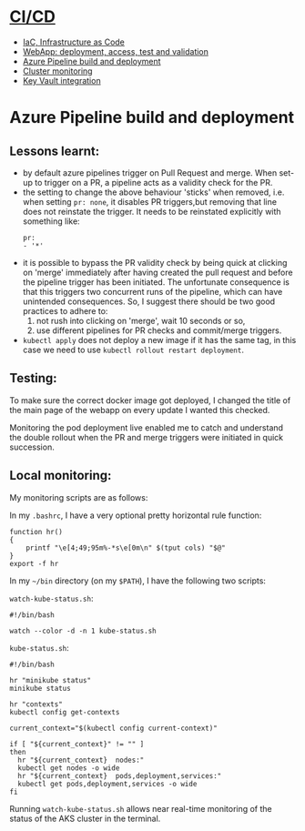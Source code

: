 # [CI/CD](../README.md#cicd)

- [IaC, Infrastructure as Code](CourseNotes-IaC.md)
- [WebApp: deployment, access, test and validation](CourseNotes-WebApp.md)
- [Azure Pipeline build and deployment](CourseNotes-Pipeline.md)
- [Cluster monitoring](CourseNotes-Monitoring.md)
- [Key Vault integration](CourseNotes-KeyVault.md)


# Azure Pipeline build and deployment

## Lessons learnt:

- by default azure pipelines trigger on Pull Request and merge.
  When set-up to trigger on a PR, a pipeline acts as a validity check
  for the PR.
- the setting to change the above behaviour 'sticks' when removed,
  i.e. when setting `pr: none`, it disables PR triggers,but removing
  that line does not reinstate the trigger. It needs to be reinstated
  explicitly with something like:   
  ```
  pr:
  - '*'
  ```
- it is possible to bypass the PR validity check by being quick at clicking
  on 'merge' immediately after having created the pull request and before the
  pipeline trigger has been initiated. The unfortunate consequence is that this
  triggers two concurrent runs of the pipeline, which can have unintended
  consequences. So, I suggest there should be two good practices to adhere to:
  1. not rush into clicking on 'merge', wait 10 seconds or so,
  1. use different pipelines for PR checks and commit/merge triggers.
- `kubectl apply` does not deploy a new image if it has the same tag, in this
  case we need to use `kubectl rollout restart deployment`.

## Testing:

To make sure the correct docker image got deployed, I changed the title of the
main page of the webapp on every update I wanted this checked.

Monitoring the pod deployment live enabled me to catch and understand the double
rollout when the PR and merge triggers were initiated in quick succession.

## Local monitoring:

My monitoring scripts are as follows:

In my `.bashrc`, I have a very optional pretty horizontal rule function:
```
function hr() 
{ 
    printf "\e[4;49;95m%-*s\e[0m\n" $(tput cols) "$@"
}
export -f hr
```

In my `~/bin` directory (on my `$PATH`), I have the following two scripts:

`watch-kube-status.sh`:
```
#!/bin/bash

watch --color -d -n 1 kube-status.sh
```

`kube-status.sh`:
```
#!/bin/bash

hr "minikube status"
minikube status

hr "contexts"
kubectl config get-contexts

current_context="$(kubectl config current-context)"

if [ "${current_context}" != "" ]
then
  hr "${current_context}  nodes:"
  kubectl get nodes -o wide
  hr "${current_context}  pods,deployment,services:"
  kubectl get pods,deployment,services -o wide
fi
```

Running `watch-kube-status.sh` allows near real-time monitoring of the
status of the AKS cluster in the terminal.